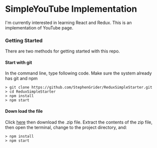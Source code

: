 # SimpleYouTube Implementation

I'm currently interested in learning React and Redux. This is an implementation of YouTube page.

### Getting Started

There are two methods for getting started with this repo.

#### Start with git
In the command line, type following code. Make sure the system already has git and npm

```
> git clone https://github.com/StephenGrider/ReduxSimpleStarter.git
> cd ReduxSimpleStarter
> npm install
> npm start
```

#### Down load the file
Click [here](https://github.com/ChesterHu/SimpleYouTube) then download the .zip file.  Extract the contents of the zip file, then open the terminal, change to the project directory, and:

```
> npm install
> npm start
```
